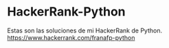 # HackerRank-Python
Estas son las soluciones de mi HackerRank de Python. https://www.hackerrank.com/franafp-python
